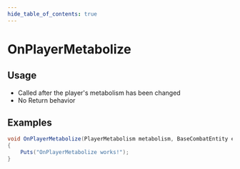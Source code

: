 ```yaml
---
hide_table_of_contents: true
---
```


# OnPlayerMetabolize

## Usage

* Called after the player's metabolism has been changed
* No Return behavior

## Examples

```csharp title=""
void OnPlayerMetabolize(PlayerMetabolism metabolism, BaseCombatEntity entity, float delta)
{
    Puts("OnPlayerMetabolize works!");
}
```
